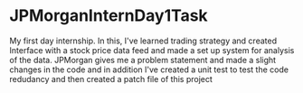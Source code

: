 # JPMorganInternDay1Task
My first day internship. In this, I've learned trading strategy and created Interface with a stock price data feed and made a set up system for analysis of the data. JPMorgan gives me a problem statement and made a slight changes in the code and in addition I've created a unit test to test the code redudancy and then created a patch file of this project
